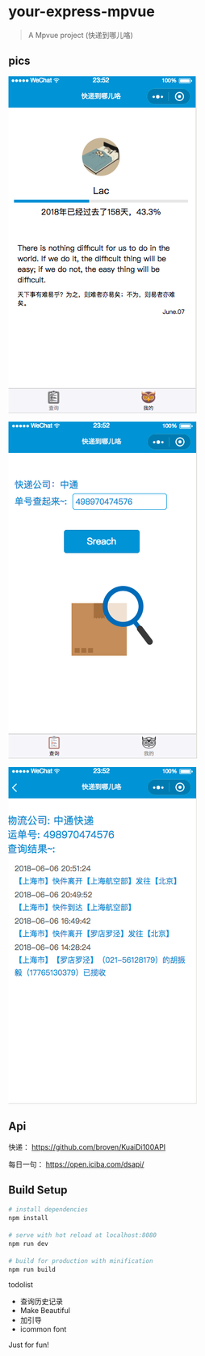 # your-express-mpvue

> A Mpvue project (快递到哪儿咯)

## pics
![](./demoPic/pic01.jpg)

![](./demoPic/pic02.jpg)

![](./demoPic/pic03.jpg)

## Api

快递： https://github.com/broven/KuaiDi100API

每日一句： https://open.iciba.com/dsapi/


## Build Setup

``` bash
# install dependencies
npm install

# serve with hot reload at localhost:8080
npm run dev

# build for production with minification
npm run build

```

todolist
- 查询历史记录
- Make Beautiful
- 加引导
- icommon font



Just for fun!